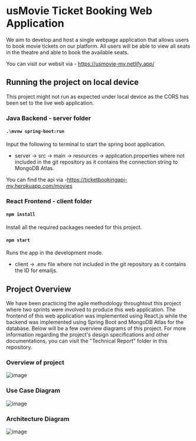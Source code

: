 # usMovie Ticket Booking Web Application

We aim to develop and host a single webpage application that allows users to book movie tickets on our platform. All users will be able to view all seats in the theatre and able to book the available seats.

You can visit our websit via - https://usmovie-my.netlify.app/

## Running the project on local device
This project might not run as expected under local device as the CORS has been set to the live web application. 
### Java Backend - server folder
#### `.\mvnw spring-boot:run`
Input the following to terminal to start the spring boot application.

* server -> src -> main -> resources -> application.properties where not included in the git repository as it contains the connection string to MongoDB Atlas.

You can find the api via -https://ticketbookingapi-my.herokuapp.com/movies

### React Frontend - client folder
#### `npm install`
Install all the required packages needed for this project.

#### `npm start`
Runs the app in the development mode.

* client -> .env file where not included in the git repository as it contains the ID for emailjs.

## Project Overview
We have been practicing the agile methodology throughtout this project where two sprints were involved to produce this web application. The frontend of this web application was implemented using React.js while the backend was implemented using Spring Boot and MongoDB Atlas for the database. Below will be a few overview diagrams of this project. For more information regarding the project's design specifications and other documentations, you can visit the "Technical Report" folder in this repository.

### Overview of project 
![image](https://user-images.githubusercontent.com/49915438/132973497-5e77e2c0-3ad3-4c67-8dff-53969b9fec05.png)

### Use Case Diagram
![image](https://user-images.githubusercontent.com/49915438/132973318-95385719-172d-4481-80af-aae94e3097e1.png)

### Architecture Diagram
![image](https://user-images.githubusercontent.com/49915438/132973472-853881ea-a77c-4559-a3d5-cc87efdd2981.png)
